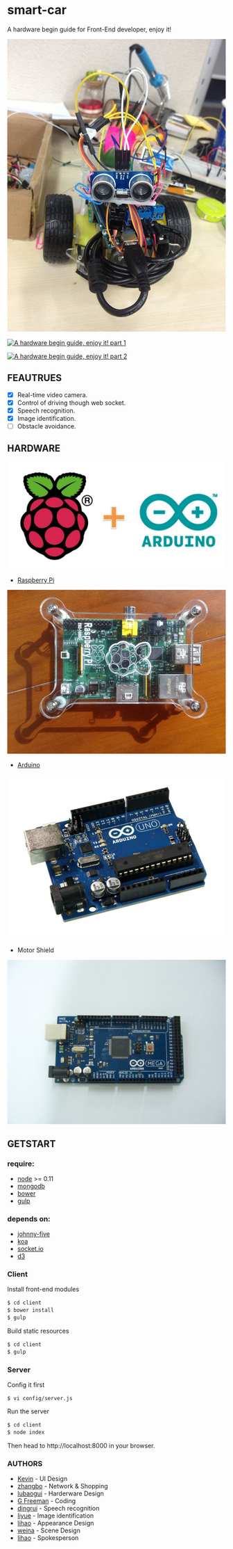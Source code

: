 # smart-car

A hardware begin guide for Front-End developer, enjoy it!

![](https://raw.githubusercontent.com/big-data-visualization/smart-car/master/assets/photo.jpg)

[![A hardware begin guide, enjoy it! part 1](https://img.youtube.com/vi/mbbNnGVcdi4/0.jpg)](https://www.youtube.com/embed/mbbNnGVcdi4?vq=hd1080&autoplay=1 "A hardware begin guide, enjoy it! part 1")

[![A hardware begin guide, enjoy it! part 2 ](https://img.youtube.com/vi/-aC0duCdudE/0.jpg)](https://www.youtube.com/embed/-aC0duCdudE?vq=hd1080&autoplay=1 "A hardware begin guide, enjoy it! part 2 ")

## FEAUTRUES

- [x] Real-time video camera.
- [x] Control of driving though web socket.
- [x] Speech recognition.
- [x] Image identification.
- [ ] Obstacle avoidance.

## HARDWARE

![](https://raw.githubusercontent.com/big-data-visualization/smart-car/master/assets/raspberry_pi_plus_arduino.jpg)

- [Raspberry Pi](http://www.raspberrypi.org/)

![](https://raw.githubusercontent.com/big-data-visualization/smart-car/master/assets/pi.jpg)

- [Arduino](http://www.arduino.cc/)

![](https://raw.githubusercontent.com/big-data-visualization/smart-car/master/assets/arduino.jpg)

- Motor Shield

![](https://raw.githubusercontent.com/big-data-visualization/smart-car/master/assets/motorshield.jpg)

## GETSTART

### require:

- [node](http://nodejs.org/) >= 0.11
- [mongodb](http://www.mongodb.org/)
- [bower](http://bower.io)
- [gulp](http://gulpjs.com)

### depends on:

- [johnny-five](https://github.com/rwaldron/johnny-five)
- [koa](http://koajs.com)
- [socket.io](http://socket.io/)
- [d3](http://d3js.org/)

### Client

Install front-end modules

```bash
$ cd client
$ bower install
$ gulp
```

Build static resources

```bash
$ cd client
$ gulp
```

### Server

Config it first

```
$ vi config/server.js
```

Run the server

```bash
$ cd client
$ node index
```

Then head to http://localhost:8000 in your browser.

### AUTHORS

- [Kevin]() - UI Design
- [zhangbo]() - Network & Shopping
- [lubaogui]() - Harderware Design
- [G Freeman](https://github.com/leecade) - Coding
- [dingrui]() - Speech recognition
- [liyue]() - Image identification
- [lihao]() - Appearance Design
- [weina]() - Scene Design
- [lihao]() - Spokesperson
